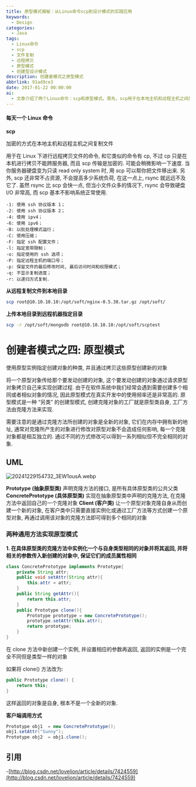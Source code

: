 ```yaml
---
title: 原型模式揭秘：从Linux命令scp到设计模式的实践应用
keywords:
  - Design
categories:
  - Java
tags:
  - Linux命令
  - scp
  - 文件复制
  - 远程拷贝
  - 原型模式
  - 创建型设计模式
description: 创建者模式之原型模式
abbrlink: 91ad9ce3
date: 2017-01-22 00:00:00
ai:
  - 文章介绍了两个Linux命令：scp和原型模式。首先，scp用于在本地主机和远程主机之间加密方式复制文件，在Linux下进行远程拷贝，而cp则只能在本机间使用且速度较慢。scp还可在服务器硬盘变为只读时将文件移出，并不增加系统负荷。然后讨论了原型模式的使用方法，这是一种创建型设计模式，通过原型实例指定创建对象的种类，并通过拷贝这些原型创建新的对象。具体包括创建者模式之四-原型模式的概念、UML图展示以及两种通用方法实现原型模式：在具体原型类中实例化新对象并返回相同属性的对象，和直接返回自身作为对象复制。最后引用了一个关于原型模式的CSDN博客链接。
---
```


<!-- more-->

#### 每天一个 Linux 命令

**scp**

加密的方式在本地主机和远程主机之间复制文件

用于在 Linux 下进行远程拷贝文件的命令, 和它类似的命令有 cp, 不过 cp 只是在本机进行拷贝不能跨服务器, 而且 scp 传输是加密的. 可能会稍微影响一下速度.
当你服务器硬盘变为只读 read only system 时, 用 scp 可以帮你把文件移出来. 另外, scp 还非常不占资源, 不会提高多少系统负荷, 在这一点上, rsync
就远远不及它了. 虽然 rsync 比 scp 会快一点, 但当小文件众多的情况下, rsync 会导致硬盘 I/O 非常高, 而 scp 基本不影响系统正常使用.

```
-1: 使用 ssh 协议版本 1；
-2: 使用 ssh 协议版本 2；
-4: 使用 ipv4；
-6: 使用 ipv6；
-B: 以批处理模式运行；
-C: 使用压缩；
-F: 指定 ssh 配置文件；
-l: 指定宽带限制；
-o: 指定使用的 ssh 选项；
-P: 指定远程主机的端口号；
-p: 保留文件的最后修改时间, 最后访问时间和权限模式；
-q: 不显示复制进度；
-r: 以递归方式复制.
```

**从远程复制文件到本地目录**

```bash
scp root@10.10.10.10:/opt/soft/nginx-0.5.38.tar.gz /opt/soft/
```

**上传本地目录到远程机器指定目录**

```bash
scp -r /opt/soft/mongodb root@10.10.10.10:/opt/soft/scptest
```

# 创建者模式之四: 原型模式

使用原型实例指定创建对象的种类, 并且通过拷贝这些原型创建新的对象

将一个原型对象传给那个要发动创建的对象, 这个要发动创建的对象通过请求原型对象拷贝自己来实现创建过程. 由于在软件系统中我们经常会遇到需要创建多个相同或者相似对象的情况,
因此原型模式在真实开发中的使用频率还是非常高的. 原型模式是一种 “另类” 的创建型模式, 创建克隆对象的工厂就是原型类自身, 工厂方法由克隆方法来实现.

需要注意的是通过克隆方法所创建的对象是全新的对象, 它们在内存中拥有新的地址, 通常对克隆所产生的对象进行修改对原型对象不会造成任何影响,
每一个克隆对象都是相互独立的. 通过不同的方式修改可以得到一系列相似但不完全相同的对象.

## UML

![20241229154732_3EW1ousA.webp](20241229154732_3EW1ousA.webp)

**Prototype (抽象原型类)**
声明克隆方法的接口, 是所有具体原型类的公共父类
**ConcretePrototype (具体原型类)**
实现在抽象原型类中声明的克隆方法, 在克隆方法中返回自己的一个克隆对象
**Client (客户类)**
让一个原型对象克隆自身从而创建一个新的对象, 在客户类中只需要直接实例化或通过工厂方法等方式创建一个原型对象, 再通过调用该对象的克隆方法即可得到多个相同的对象

### 两种通用方法实现原型模式

**1. 在具体原型类的克隆方法中实例化一个与自身类型相同的对象并将其返回, 并将相关的参数传入新创建的对象中, 保证它们的成员属性相同**

```java
class ConcretePrototype implements Prototype{
    private String attr;
    public void setAttr(String attr){
        this.attr = attr;
    }
    public String getAttr(){
        return this.attr;
    }
    public Prototype clone(){
        Prototype prototype = new ConcretePrototype();
        prototype.setAttr(this.attr);
        return prototype;
    }
}
```

在 clone 方法中新创建一个实例, 并设置相应的参数再返回, 返回的实例是一个完全不同但是类型一样的对象

如果将 clone() 方法改为:

```java
public Prototype clone() {
    return this;
}
```

这样返回的对象是自身, 根本不是一个全新的对象.

**客户端调用方式**

```java
Prototype obj1  = new ConcretePrototype();
obj1.setAttr("Sunny");
Prototype obj2  = obj1.clone();
```

## 引用

-[http://blog.csdn.net/lovelion/article/details/7424559](http://blog.csdn.net/lovelion/article/details/7424559)
